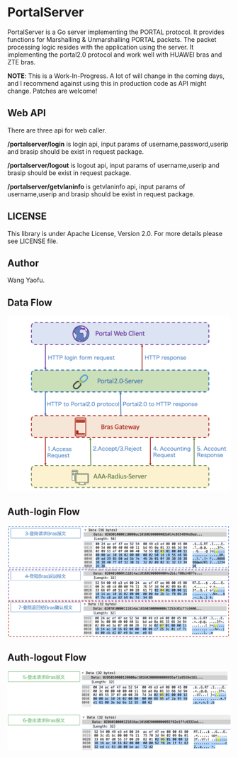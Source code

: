 PortalServer
========

PortalServer is a Go server implementing the PORTAL protocol. It provides functions for Marshalling & Unmarshalling PORTAL packets. The packet processing logic resides with the application using the server.
It implementing  the portal2.0 protocol and work well with HUAWEI bras and ZTE bras.

**NOTE**: This is a Work-In-Progress. A lot of will change in the coming days, and I recommend against using this in production code as API might change. Patches are welcome!

Web API
---
There are three api for web caller.

**/portalserver/login** is login api,  input params  of username,password,userip and brasip  should be  exist in request package.

**/portalserver/logout** is logout api,  input params  of username,userip and brasip  should be  exist in request package.

**/portalserver/getvlaninfo** is getvlaninfo api,  input params  of username,userip and brasip  should be  exist in request package.

LICENSE
-------

This library is under Apache License, Version 2.0. For more details please see LICENSE file.

Author
-------
Wang Yaofu. 

Data Flow
-------
![data flow](https://github.com/gityf/portalserver/blob/master/doc/portal-server-flow.png)

Auth-login Flow
-------
![auth login flow](https://github.com/gityf/portalserver/blob/master/doc/portal-server-auth-login.png)

Auth-logout Flow
-------
![auth logout flow](https://github.com/gityf/portalserver/blob/master/doc/portal-server-auth-logout.png)
